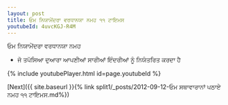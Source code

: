 ```yaml
---
layout: post
title: ਓਮ ਨਿਯਾਮੇਂਦਰਾ ਵਰਧਾਨਯਾ ਨਮਹ ੧੧ ਟਾਇਮਸ
youtubeId: 4uvcKGJ-R4M
---
```

 
 
 ਓਮ ਨਿਯਾਮੇਂਦਰਾ ਵਰਧਾਨਯਾ ਨਮਹ  
 
 -  ਜੋ ਤਪੱਸਿਆ ਦੁਆਰਾ ਆਪਣੀਆਂ ਸਾਰੀਆਂ ਇੰਦਰੀਆਂ ਨੂੰ ਨਿਯੰਤਰਿਤ ਕਰਦਾ ਹੈ 
 
  
 
  
 
 
 
 
 
 


{% include youtubePlayer.html id=page.youtubeId %}
 
[Next]({{ site.baseurl }}{% link  split1/_posts/2012-09-12-ਓਮ ਸਥਾਵਾਰਾਨਾਂ ਪਠਾਏ ਨਮਹ ੧੧ ਟਾਇਮਸ.md%})
 
